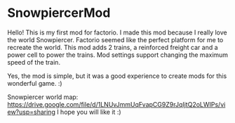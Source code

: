 # SnowpiercerMod

Hello! This is my first mod for factorio. I made this mod because I really love the world Snowpiercer. Factorio seemed like the perfect platform for me to recreate the world.
This mod adds 2 trains, a reinforced freight car and a power cell to power the trains. Mod settings support changing the maximum speed of the train.

Yes, the mod is simple, but it was a good experience to create mods for this wonderful game. :) 

Snowpiercer world map: https://drive.google.com/file/d/1LNUvJmmUqFvapCG9Z9rJqIjtQ2oLWIPs/view?usp=sharing
I hope you will like it :)
